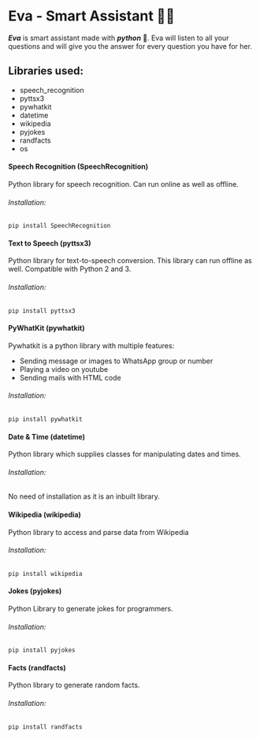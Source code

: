 # Eva - Smart Assistant 🤖📱
***Eva*** is smart assistant made with ***python*** 🐍. Eva will listen to all your questions and will give you the answer for every question you have for her.


## Libraries used:
 - speech_recognition
 - pyttsx3
 - pywhatkit
 - datetime
 - wikipedia
 - pyjokes
 - randfacts
 - os


#### Speech Recognition (SpeechRecognition)
Python library for speech recognition. Can run online as well as offline.

###### Installation:
```
pip install SpeechRecognition
```


#### Text to Speech (pyttsx3)
Python library for text-to-speech conversion. This library can run offline as well. Compatible with Python 2 and 3.

###### Installation:
```
pip install pyttsx3
```


#### PyWhatKit (pywhatkit)
Pywhatkit is a python library with multiple features:
- Sending message or images to WhatsApp group or number
- Playing a video on youtube
- Sending mails with HTML code

###### Installation:
```
pip install pywhatkit
```


#### Date & Time (datetime)
Python library which supplies classes for manipulating dates and times.

###### Installation: 
No need of installation as it is an inbuilt library.


#### Wikipedia (wikipedia)
Python library to access and parse data from Wikipedia

###### Installation:
```
pip install wikipedia
```


#### Jokes (pyjokes)
Python Library to generate jokes for programmers.

###### Installation:
```
pip install pyjokes
```


#### Facts (randfacts)
Python library to generate random facts.

###### Installation:
```
pip install randfacts
```

